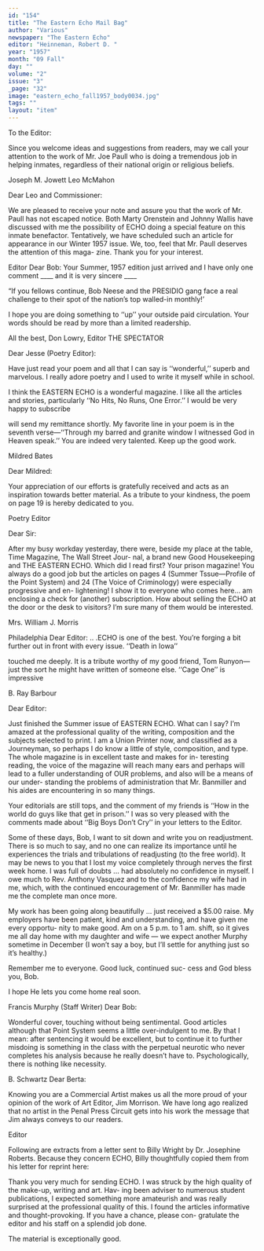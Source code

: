 ```yaml
---
id: "154"
title: "The Eastern Echo Mail Bag"
author: "Various"
newspaper: "The Eastern Echo"
editor: "Heinneman, Robert D. "
year: "1957"
month: "09 Fall"
day: ""
volume: "2"
issue: "3"
_page: "32"
image: "eastern_echo_fall1957_body0034.jpg"
tags: ""
layout: "item"
---
```

To the Editor:

Since you welcome ideas and suggestions from readers,
may we call your attention to the work of Mr. Joe Paull who
is doing a tremendous job in helping inmates, regardless of
their national origin or religious beliefs.

Joseph M. Jowett
Leo McMahon

Dear Leo and Commissioner:

We are pleased to receive your note and assure you
that the work of Mr. Paull has not escaped notice. Both
Marty Orenstein and Johnny Wallis have discussed with
me the possibility of ECHO doing a special feature on this
inmate benefactor. Tentatively, we have scheduled such
an article for appearance in our Winter 1957 issue. We,
too, feel that Mr. Paull deserves the attention of this maga-
zine. Thank you for your interest.

Editor
Dear Bob:
Your Summer, 1957 edition just arrived and I have
only one comment ____ and it is very sincere ____

“If you fellows continue, Bob Neese and the PRESIDIO
gang face a real challenge to their spot of the nation’s top
walled-in monthly!’

I hope you are doing something to ‘‘up’’ your outside
paid circulation. Your words should be read by more than
a limited readership.

All the best,
Don Lowry, Editor
THE SPECTATOR

Dear Jesse (Poetry Editor):

Have just read your poem and all that I can say is
‘‘wonderful,’’ superb and marvelous. I really adore poetry
and I used to write it myself while in school.

I think the EASTERN ECHO is a wonderful magazine.
I like all the articles and stories, particularly ‘‘No Hits,
No Runs, One Error.’’ I would be very happy to subscribe

will send my remittance shortly. My favorite line in
your poem is in the seventh verse—‘‘Through my barred and
granite window I witnessed God in Heaven speak.’’ You
are indeed very talented. Keep up the good work.

Mildred Bates

Dear Mildred:

Your appreciation of our efforts is gratefully received
and acts as an inspiration towards better material. As a
tribute to your kindness, the poem on page 19 is hereby
dedicated to you.

Poetry Editor

Dear Sir:

After my busy workday yesterday, there were, beside
my place at the table, Time Magazine, The Wall Street Jour-
nal, a brand new Good Housekeeping and THE EASTERN
ECHO. Which did I read first? Your prison magazine!
You always do a good job but the articles on pages 4
(Summer Tssue—Profile of the Point System) and 24 (The
Voice of Criminology) were especially progressive and en-
lightening! I show it to everyone who comes here... am
enclosing a check for (another) subscription. How about
selling the ECHO at the door or the desk to visitors? I’m
sure many of them would be interested.

Mrs. William J. Morris

Philadelphia
Dear Editor:
.. .ECHO is one of the best. You’re forging a bit
further out in front with every issue. ‘‘Death in Iowa’’

touched me deeply. It is a tribute worthy of my good
friend, Tom Runyon—just the sort he might have written of
someone else. ‘‘Cage One’’ is impressive

B. Ray Barbour

Dear Editor:

Just finished the Summer issue of EASTERN ECHO.
What can I say? I’m amazed at the professional quality
of the writing, composition and the subjects selected to print.
I am a Union Printer now, and classified as a Journeyman,
so perhaps I do know a little of style, composition, and type.
The whole magazine is in excellent taste and makes for in-
teresting reading, the voice of the magazine will reach
many ears and perhaps will lead to a fuller understanding of
OUR problems, and also will be a means of our under-
standing the problems of administration that Mr. Banmiller
and his aides are encountering in so many things.

Your editorials are still tops, and the comment of my
friends is ‘‘How in the world do guys like that get in prison.’’
I was so very pleased with the comments made about ‘‘Big
Boys Don’t Cry’’ in your letters to the Editor.

Some of these days, Bob, I want to sit down and write
you on readjustment. There is so much to say, and no one
can realize its importance until he experiences the trials and
tribulations of readjusting (to the free world). It may be
news to you that I lost my voice completely through nerves
the first week home. I was full of doubts ... had
absolutely no confidence in myself. I owe much to Rev.
Anthony Vasquez and to the confidence my wife had in me,
which, with the continued encouragement of Mr. Banmiller
has made me the complete man once more.

My work has been going along beautifully ... just
received a $5.00 raise. My employers have been patient,
kind and understanding, and have given me every opportu-
nity to make good. Am on a 5 p.m. to 1 am. shift, so it
gives me all day home with my daughter and wife — we
expect another Murphy sometime in December (I won’t say
a boy, but I’ll settle for anything just so it’s healthy.)

Remember me to everyone. Good luck, continued suc-
cess and God bless you, Bob.

I hope He lets you come home real soon.

Francis Murphy
(Staff Writer)
Dear Bob:

Wonderful cover, touching without being sentimental.
Good articles although that Point System seems a little
over-indulgent to me. By that I mean: after sentencing
it would be excellent, but to continue it to further misdoing
is something in the class with the perpetual neurotic who
never completes his analysis because he really doesn’t have
to. Psychologically, there is nothing like necessity.

B. Schwartz
Dear Berta:

Knowing you are a Commercial Artist makes us all the
more proud of your opinion of the work of Art Editor, Jim
Morrison. We have long ago realized that no artist in the
Penal Press Circuit gets into his work the message that Jim
always conveys to our readers.

Editor

Following are extracts from a letter sent to Billy Wright
by Dr. Josephine Roberts. Because they concern ECHO,
Billy thoughtfully copied them from his letter for reprint
here:

Thank you very much for sending ECHO. I was struck
by the high quality of the make-up, writing and art. Hav-
ing been adviser to numerous student publications, I expected
something more amateurish and was really surprised at the
professional quality of this. I found the articles informative
and thought-provoking. If you have a chance, please con-
gratulate the editor and his staff on a splendid job done.

The material is exceptionally good.

